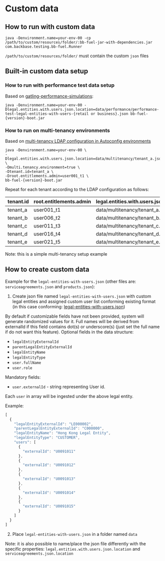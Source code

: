 # Custom data

## How to run with custom data
```
java -Denvironment.name=your-env-00 -cp /path/to/custom/resources/folder/:bb-fuel-jar-with-dependencies.jar com.backbase.testing.bb-fuel.Runner
```
`/path/to/custom/resources/folder/` must contain the custom `json` files

## Built-in custom data setup
### How to run with performance test data setup
Based on [gatling-performance-simulations](https://stash.backbase.com/projects/CT/repos/gatling-performance-simulations/browse):
```
java -Denvironment.name=your-env-00 -Dlegal.entities.with.users.json.location=data/performance/performance-test-legal-entities-with-users-{retail or business}.json bb-fuel-{version}-boot.jar
```

### How to run on multi-tenancy environments
Based on [multi-tenancy LDAP configuration in Autoconfig environments](https://stash.backbase.com/projects/ANSIBLE/repos/cxp6-v2/browse/files/multitenancy.ldif)

```
java -Denvironment.name=your-env-00 \
-Dlegal.entities.with.users.json.location=data/multitenancy/tenant_a.json \
-Dmulti.tenancy.environment=true \
-Dtenant.id=tenant_a \
-Droot.entitlements.admin=user001_t1 \
bb-fuel-{version}-boot.jar
```

Repeat for each tenant according to the LDAP configuration as follows:

| tenant.id | root.entitlements.admin | legal.entities.with.users.json.location |
|-----------|-------------------------|-----------------------------------------|
| tenant_a  | user001_t1              | data/multitenancy/tenant_a.json         |
| tenant_b  | user006_t2              | data/multitenancy/tenant_b.json         |
| tenant_c  | user011_t3              | data/multitenancy/tenant_c.json         |
| tenant_d  | user016_t4              | data/multitenancy/tenant_d.json         |
| tenant_e  | user021_t5              | data/multitenancy/tenant_e.json         |

Note: this is a simple multi-tenancy setup example

## How to create custom data
Example for the `legal-entities-with-users.json` (other files are: `serviceagreements.json` and `products.json`):

1. Create json file named `legal-entities-with-users.json` with custom legal entities and assigned custom user list conforming existing format (in this case conforming: [legal-entities-with-users.json](../src/main/resources/data/legal-entities-with-users.json))

By default if customizable fields have not been provided, system will generate randomized values for it. Full names will be derived from externalId if this field contains dot(s) or underscore(s) (just set the full name if do not want this feature).
Optional fields in the data structure:
- `legalEntityExternalId`
- `parentLegalEntityExternalId`
- `legalEntityName`
- `legalEntityType`
- `user.fullName`
- `user.role`

Mandatory fields:
- `user.externalId` - string representing User id.

Each `user` in array will be ingested under the above legal entity.

Example:
```javascript
[
  {
    "legalEntityExternalId": "LE000002",
    "parentLegalEntityExternalId": "C000000",
    "legalEntityName": "Hong Kong Legal Entity",
    "legalEntityType": "CUSTOMER",
    "users": [
      {
        "externalId": "U0091011"
      },
      {
        "externalId": "U0091012"
      },
      {
        "externalId": "U0091013"
      },
      {
        "externalId": "U0091014"
      },
      {
        "externalId": "U0091015"
      }
    ]
  }
]
```
2. Place `legal-entities-with-users.json` in a folder named `data`

Note: it is also possible to name/place the json file differently with the specific properties: `legal.entities.with.users.json.location` and `serviceagreements.json.location`

